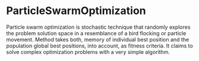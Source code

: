 ParticleSwarmOptimization
=========================

Particle swarm optimization is stochastic technique that randomly explores the problem solution space
in a resemblance of a bird flocking or particle movement. Method takes both, memory of individual
best position and the population global best positions, into account, as fitness criteria. It claims to
solve complex optimization problems with a very simple algorithm.